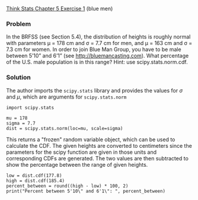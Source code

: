 [Think Stats Chapter 5 Exercise 1](http://greenteapress.com/thinkstats2/html/thinkstats2006.html#toc50) (blue men)

### Problem
In the BRFSS (see Section 5.4), the distribution of heights is roughly normal with parameters µ = 178 cm and σ = 7.7 cm for men, and µ = 163 cm and σ = 7.3 cm for women. In order to join Blue Man Group, you have to be male between 5’10” and 6’1” (see http://bluemancasting.com). What percentage of the U.S. male population is in this range? Hint: use scipy.stats.norm.cdf.

### Solution
The author imports the `scipy.stats` library and provides the values for $\sigma$ and $\mu$, which are arguments for `scipy.stats.norm`

    import scipy.stats
    
    mu = 178
    sigma = 7.7
    dist = scipy.stats.norm(loc=mu, scale=sigma)

This returns a "frozen" random variable object, which can be used to calculate the CDF. The given heights are converted to centimeters since the parameters for the scipy function are given in those units and corresponding CDFs are generated. The two values are then subtracted to show the percentage between the range of given heights.

    low = dist.cdf(177.8)
    high = dist.cdf(185.4)
    percent_between = round((high - low) * 100, 2)
    print("Percent between 5'10\" and 6'1\": ", percent_between)
